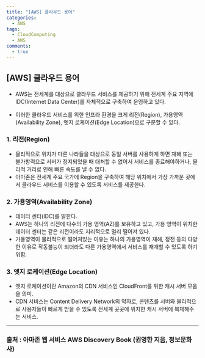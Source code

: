 ```yaml
---
title: "[AWS] 클라우드 용어"
categories:
  - AWS
tags:
  - CloudComputing
  - AWS
comments:
  - true
---
```


## [AWS] 클라우드 용어

* AWS는 전세계를 대상으로 클라우드 서비스를 제공하기 위해 전세계 주요 지역에 IDC(Internet Data Center)를 자체적으로 구축하여 운영하고 있다.

* 이러한 클라우드 서비스를 위한 인프라 환경을 크게 리전(Region), 가용영역(Availability Zone), 엣지 로케이션(Edge Location)으로 구분할 수 있다.

### 1. 리전(Region)

* 물리적으로 위치가 다른 나라들을 대상으로 동일 서버를 사용하게 하면 재해 또는 불가항력으로 서버가 정지되었을 때 대처할 수 없어서 서비스를 종료해야하거나, 물리적 거리로 인해 빠른 속도를 낼 수 없다.
* 아마존은 전세계 주요 국가에 Region을 구축하여 해당 위치에서 가장 가까운 곳에서 클라우드 서비스를 이용할 수 있도록 서비스를 제공한다.

### 2. 가용영역(Availability Zone)
* 데이터 센터(IDC)를 말한다.
* AWS는 하나의 리전에 다수의 가용 영역(AZ)를 보유하고 있고, 가용 영역이 위치한 데이터 센터는 같은 리전이라도 지리적으로 멀리 떨어져 있다.
* 가용영역이 물리적으로 떨어져있는 이유는 하나의 가용영역이 재해, 정전 등의 다양한 이유로 작동불능이 되더라도 다른 가용영역에서 서비스를 재개할 수 있도록 하기 위함.

### 3. 엣지 로케이션(Edge Location)
* 엣지 로케이션이란 Amazon의 CDN 서비스인 CloudFront를 위한 캐시 서버 모음을 의미.
* CDN 서비스는 Content Delivery Network의 약자로, 콘텐츠를 서버와 물리적으로 사용자들이 빠르게 받을 수 있도록 전세계 곳곳에 위치한 캐시 서버에 복제해주는 서비스.

---
### 출처 : 아마존 웹 서비스 AWS Discovery Book (권영한 지음, 정보문화사) 